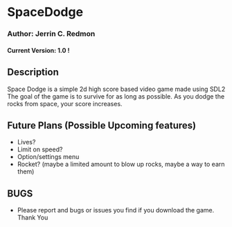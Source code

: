 # SpaceDodge
### Author: Jerrin C. Redmon
#### Current Version: 1.0 ! 

## Description
Space Dodge is a simple 2d high score based video game made using SDL2
The goal of the game is to survive for as long as possible. As you dodge the rocks from space, your score increases.

## Future Plans (Possible Upcoming features)
- Lives?
- Limit on speed?
- Option/settings menu
- Rocket? (maybe a limited amount to blow up rocks, maybe a way to earn them)

## BUGS
- Please report and bugs or issues you find if you download the game. Thank You
